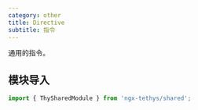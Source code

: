 ```yaml
---
category: other
title: Directive
subtitle: 指令
---
```

<div class="dg-alert dg-alert-info">通用的指令。</div>


## 模块导入

``` ts
import { ThySharedModule } from 'ngx-tethys/shared';
```

<examples /> 
